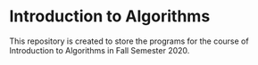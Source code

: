 # Introduction to Algorithms

This repository is created to store the programs for the course of Introduction to Algorithms in Fall Semester 2020.